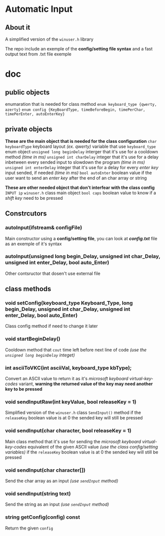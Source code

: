 # Automatic Input
## About it
A simplified version of the `winuser.h` library

The repo include an exemple of the **config/setting file syntax** and a fast output text from .txt file exemple

# doc
## public objects
enumaration that is needed for class method
`enum keyboard_type {qwerty, azerty}`
`enum config {KeyBoardType, timeBeforeBegin, timePerChar, timePerEnter, autoEnterKey}`
## private objects
**These are the main object that is needed for the class configuration**
`char keyboardType` keyboard layout *(ex. qwerty)* variable that use `keyboard_type` enum object
`unsigned long beginDelay` interger that it's use for a cooldown method *(time in ms)*
`unsigned int charDelay` integer that it's use for a delay inbetween every sended input to slowdown the program *(time in ms)*
`unsigned int enterDelay` integer that it's use for a delay for every *enter key* input sended, if needed *(time in ms)*
`bool autoEnter` boolean value if the user want to send an *enter key* after the end of an char array or string

**These are other needed object that don't interfear with the class config**
`INPUT ip` `winuser.h` class main object
`bool caps` boolean value to know if a *shift key* need to be pressed
## Constrcutors
### autoInput(ifstream& configFile)
Main constructor using a **config/setting file**, you can look at ***config.txt*** file as an exemple of it's syntax

### autoInput(unsigned long begin_Delay, unsigned int char_Delay, unsigned int enter_Delay, bool auto_Enter)
Other contsructor that dosen't use external file
## class methods
### void setConfig(keyboard_type Keyboard_Type, long begin_Delay, unsigned int char_Delay, unsigned int enter_Delay, bool auto_Enter)
Class config method if need to change it later
### void startBeginDelay()
Cooldown method that `cout` time left before next line of code *(use the `unsigned long beginDelay` integet)*
### int asciiToVKC(int asciiVal, keyboard_type kbType);
Convert an ASCII value to return it as it's *microsoft keyboard virtual-key-codes* variant, **warning the returned value of the key may need another key to be pressed**
### void sendInputRaw(int keyValue, bool releaseKey = 1)
Simplified version of the `winuser.h` class `SendInput()` method
if the `releaseKey` boolean value is at 0 the sended key will still be pressed
### void sendInput(char character, bool releaseKey = 1)
Main class method that it's use for sending the *microsoft keyboard virtual-key-codes* equivalent of the given ASCII value *(use the class config/setting variables)*
if the `releaseKey` boolean value is at 0 the sended key will still be pressed
### void sendInput(char character[])
Send the char array as an input *(use `sendInput` method)*
### void sendInput(string text)
Send the string as an input *(use `sendInput` method)*
### string getConfig(config) const
Return the given `config`